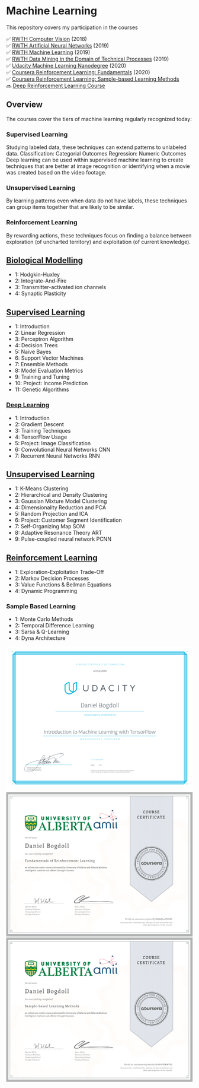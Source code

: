 # Machine Learning

This repository covers my participation in the courses

:white_check_mark: [RWTH Computer Vision](https://www.vision.rwth-aachen.de/course/22/) (2018)\
:white_check_mark: [RWTH Artificial Neural Networks](https://online.rwth-aachen.de/RWTHonline/pl/ui/$ctx/WBMODHB.wbShowMHBReadOnly?pKnotenNr=1543&pOrgNr=14549) (2019)\
:white_check_mark: [RWTH Machine Learning](https://www.vision.rwth-aachen.de/course/31/) (2019)\
:white_check_mark: [RWTH Data Mining in the Domain of Technical Processes](https://online.rwth-aachen.de/RWTHonline/ee/ui/ca2/app/desktop/#/slc.tm.cp/student/courses/329079?$ctx=design=ca;lang=en) (2019)\
:white_check_mark: [Udacity Machine Learning Nanodegree](https://www.udacity.com/course/intro-to-machine-learning-with-tensorflow-nanodegree--nd230) (2020)\
:white_check_mark: [Coursera Reinforcement Learning: Fundamentals](https://www.coursera.org/learn/fundamentals-of-reinforcement-learning) (2020)\
:white_check_mark: [Coursera Reinforcement Learning: Sample-based Learning Methods](https://www.coursera.org/learn/sample-based-learning-methods)\
:soon: [Deep Reinforcement Learning Course](https://simoninithomas.github.io/Deep_reinforcement_learning_Course/)

## Overview
The courses cover the tiers of machine learning regularly recognized today:
### Supervised Learning
Studying labeled data, these techniques can extend patterns to unlabeled data.
Classification: Categorial Outcomes
Regression: Numeric Outcomes
Deep learning can be used within supervised machine learning to create techniques that are better at image recognition or identifying when a movie was created based on the video footage.

### Unsupervised Learning
By learning patterns even when data do not have labels, these techniques can group items together that are likely to be similar.

### Reinforcement Learning
By rewarding actions, these techniques focus on finding a balance between exploration (of uncharted territory) and exploitation (of current knowledge).

## [Biological Modelling](https://github.com/slisystem/machine_learning/tree/master/0_Introduction/Biology)
- 1: Hodgkin-Huxley
- 2: Integrate-And-Fire
- 3: Transmitter-activated ion channels
- 4: Synaptic Plasticity

## [Supervised Learning](https://github.com/slisystem/machine_learning/tree/master/1_Supervised)
- 1: Introduction
- 2: Linear Regression
- 3: Perceptron Algorithm
- 4: Decision Trees
- 5: Naive Bayes
- 6: Support Vector Machines
- 7: Ensemble Methods
- 8: Model Evaluation Metrics
- 9: Training and Tuning
- 10: Project: Income Prediction
- 11: Genetic Algorithms

### [Deep Learning](https://github.com/slisystem/machine_learning/tree/master/2_Deep)
- 1: Introduction
- 2: Gradient Descent
- 3: Training Techniques
- 4: TensorFlow Usage
- 5: Project: Image Classification
- 6: Convolutional Neural Networks CNN
- 7: Recurrent Neural Networks RNN

## [Unsupervised Learning](https://github.com/slisystem/machine_learning/tree/master/3_Unsupervised/)
- 1: K-Means Clustering
- 2: Hierarchical and Density Clustering
- 3: Gaussian Mixture Model Clustering
- 4: Dimensionality Reduction and PCA
- 5: Random Projection and ICA
- 6: Project: Customer Segment Identification
- 7: Self-Organizing Map SOM
- 8: Adaptive Resonance Theory ART
- 9: Pulse-coupled neural network PCNN

## [Reinforcement Learning](https://github.com/slisystem/machine_learning/tree/master/4_Reinforcement/)
- 1: Exploration-Exploitation Trade-Off
- 2: Markov Decision Processes
- 3: Value Functions & Bellman Equations
- 4: Dynamic Programming

### Sample Based Learning
- 1: Monte Carlo Methods
- 2: Temporal Difference Learning
- 3: Sarsa & Q-Learning
- 4: Dyna Architecture

![Udacity Certificate](certificate_udacity.png)
![Coursera Certificate #1](certificate_coursera_1.png)
![Coursera Certificate #1](certificate_coursera_2.png)
